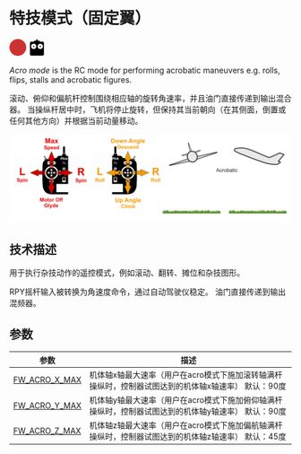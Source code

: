 # 特技模式（固定翼）

[<img src="../../assets/site/difficulty_hard.png" title="很难飞" width="30px" />](../getting_started/flight_modes.md#key_difficulty)&nbsp;[<img src="../../assets/site/remote_control.svg" title="需要手动或遥控控制" width="30px" />](../getting_started/flight_modes.md#key_manual)&nbsp;

*Acro mode* is the RC mode for performing acrobatic maneuvers e.g. rolls, flips, stalls and acrobatic figures.

滚动、俯仰和偏航杆控制围绕相应轴的旋转角速率，并且油门直接传递到输出混合器。 当操纵杆居中时，飞机将停止旋转，但保持其当前朝向（在其侧面，倒置或任何其他方向）并根据当前动量移动。

![固定翼手动特技飞行](../../assets/flight_modes/manual_acrobatic_FW.png)

## 技术描述

用于执行杂技动作的遥控模式，例如滚动、翻转、摊位和杂技图形。

RPY摇杆输入被转换为角速度命令，通过自动驾驶仪稳定。 油门直接传递到输出混频器。


## 参数

| 参数                                                                                                         | 描述                                                     |
| ---------------------------------------------------------------------------------------------------------- | ------------------------------------------------------ |
| <span id="FW_ACRO_X_MAX"></span>[FW_ACRO_X_MAX](../advanced_config/parameter_reference.md#FW_ACRO_X_MAX) | 机体轴x轴最大速率（用户在acro模式下施加滚转轴满杆操纵时，控制器试图达到的机体轴x轴速率） 默认：90度 |
| <span id="FW_ACRO_Y_MAX"></span>[FW_ACRO_Y_MAX](../advanced_config/parameter_reference.md#FW_ACRO_Y_MAX) | 机体轴y轴最大速率（用户在acro模式下施加俯仰轴满杆操纵时，控制器试图达到的机体轴y轴速率） 默认：90度 |
| <span id="FW_ACRO_Z_MAX"></span>[FW_ACRO_Z_MAX](../advanced_config/parameter_reference.md#FW_ACRO_Z_MAX) | 机体轴z轴最大速率（用户在acro模式下施加偏航轴满杆操纵时，控制器试图达到的机体轴z轴速率） 默认：45度 |
